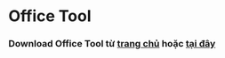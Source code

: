 # Office Tool ##

### Download Office Tool từ [trang chủ](https://otp.landian.vip/en-us/download.html) hoặc [tại đây](https://1drv.ms/f/s!AmvuvqBBIcK6hRAVsoKtX3IMry13?e=fXuFeU)
